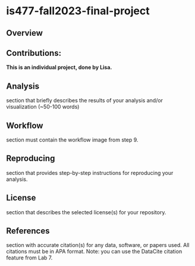 # is477-fall2023-final-project

## Overview

## Contributions: 
**This is an individual project, done by Lisa.**

## Analysis
section that briefly describes the results of your analysis and/or visualization (~50-100 words)

## Workflow 
section must contain the workflow image from step 9.

## Reproducing 
section that provides step-by-step instructions for reproducing your analysis.

## License
section that describes the selected license(s) for your repository. 

## References 
section with accurate citation(s) for any data, software, or papers used. All citations must be in APA format. Note: you can use the DataCite citation feature from Lab 7.
